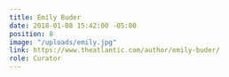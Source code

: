 ```yaml
---
title: Emily Buder
date: 2018-01-08 15:42:00 -05:00
position: 8
image: "/uploads/emily.jpg"
link: https://www.theatlantic.com/author/emily-buder/
role: Curator
---
```



